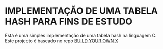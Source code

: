 # IMPLEMENTAÇÃO DE UMA TABELA HASH PARA FINS DE ESTUDO

Está é uma simples implementação de uma tabela hash na linguagem C.
Este projecto é baseado no repo [BUILD YOUR OWN X](https://github.com/codecrafters-io/build-your-own-x/) 
